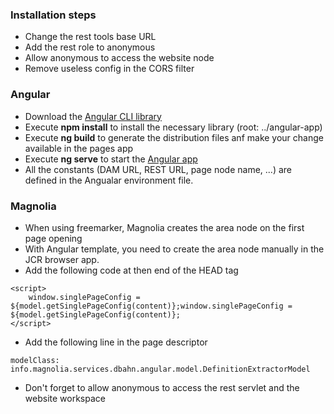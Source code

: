 ### Installation steps
* Change the rest tools base URL
* Add the rest role to anonymous
* Allow anonymous to access the website node
* Remove useless config in the CORS filter

### Angular
* Download the [Angular CLI library](https://cli.angular.io/)
* Execute **npm install** to install the necessary library (root: ../angular-app)
* Execute **ng build** to generate the distribution files anf make your change available in the pages app
* Execute **ng serve** to start the [Angular app](http://localhost:4200/)
* All the constants (DAM URL, REST URL, page node name, ...) are defined in the Angualar environment file.

### Magnolia
* When using freemarker, Magnolia creates the area node on the first page opening
* With Angular template, you need to create the area node manually in the JCR browser app.
* Add the following code at then end of the HEAD tag

```
<script>
	window.singlePageConfig = ${model.getSinglePageConfig(content)};window.singlePageConfig = ${model.getSinglePageConfig(content)};
</script>
```

* Add the following line in the page descriptor

```
modelClass: info.magnolia.services.dbahn.angular.model.DefinitionExtractorModel
```

* Don't forget to allow anonymous to access the rest servlet and the website workspace